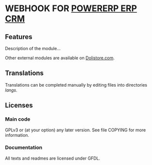 # WEBHOOK FOR [POWERERP ERP CRM](https://www.powererp.org)

## Features

Description of the module...

<!--
![Screenshot webhook](img/screenshot_webhook.png?raw=true "Webhook"){imgmd}
-->

Other external modules are available on [Dolistore.com](https://www.dolistore.com).

## Translations

Translations can be completed manually by editing files into directories *langs*.

<!--
This module contains also a sample configuration for Transifex, under the hidden directory [.tx](.tx), so it is possible to manage translation using this service.

For more informations, see the [translator's documentation](https://wiki.powererp.org/index.php/Translator_documentation).

There is a [Transifex project](https://transifex.com/projects/p/powererp-module-template) for this module.
-->

<!--

## Installation

### From the ZIP file and GUI interface

If the module is a ready to deploy zip file, so with a name module_xxx-version.zip (like when downloading it from a market place like [Dolistore](https://www.dolistore.com)),
go into menu ```Home - Setup - Modules - Deploy external module``` and upload the zip file.

Note: If this screen tell you that there is no "custom" directory, check that your setup is correct:

- In your PowerERP installation directory, edit the ```htdocs/conf/conf.php``` file and check that following lines are not commented:

    ```php
    //$powererp_main_url_root_alt ...
    //$powererp_main_document_root_alt ...
    ```

- Uncomment them if necessary (delete the leading ```//```) and assign a sensible value according to your PowerERP installation

    For example :

    - UNIX:
        ```php
        $powererp_main_url_root_alt = '/custom';
        $powererp_main_document_root_alt = '/var/www/PowerERP/htdocs/custom';
        ```

    - Windows:
        ```php
        $powererp_main_url_root_alt = '/custom';
        $powererp_main_document_root_alt = 'C:/My Web Sites/PowerERP/htdocs/custom';
        ```

### From a GIT repository

Clone the repository in ```$powererp_main_document_root_alt/webhook```

```sh
cd ....../custom
git clone git@github.com:gitlogin/webhook.git webhook
```

### <a name="final_steps"></a>Final steps

From your browser:

  - Log into PowerERP as a super-administrator
  - Go to "Setup" -> "Modules"
  - You should now be able to find and enable the module

-->

## Licenses

### Main code

GPLv3 or (at your option) any later version. See file COPYING for more information.

### Documentation

All texts and readmes are licensed under GFDL.
